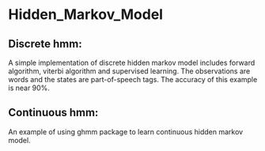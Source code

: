# Hidden_Markov_Model

<h2>Discrete hmm:</h2>
A simple implementation of discrete hidden markov model includes forward algorithm, viterbi algorithm and supervised learning. The observations are words and the states are part-of-speech tags. The accuracy of this example is near 90%.

<h2>Continuous hmm:</h2>
An example of using ghmm package to learn continuous hidden markov model.
